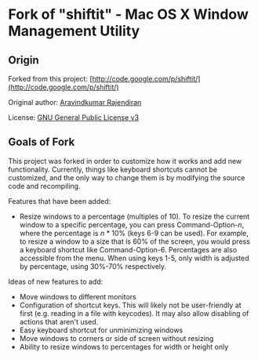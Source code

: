 # Fork of "shiftit" - Mac OS X Window Management Utility #

## Origin ##

Forked from this project: [http://code.google.com/p/shiftit/](http://code.google.com/p/shiftit/)

Original author: [Aravindkumar Rajendiran](http://ca.linkedin.com/in/aravind88)

License: [GNU General Public License v3](http://www.gnu.org/licenses/gpl.html)

## Goals of Fork ##

This project was forked in order to customize how it works and add new functionality.  Currently, things like keyboard shortcuts cannot be customized, and the only way to change them is by modifying the source code and recompiling.  

Features that have been added:

* Resize windows to a percentage (multiples of 10).  To resize the current window to a specific percentage, you can press Command-Option-*n*, where the percentage is *n* * 10% (keys 6-9 can be used).  For example, to resize a window to a size that is 60% of the screen, you would press a keyboard shortcut like Command-Option-6.  Percentages are also accessible from the menu.  When using keys 1-5, only width is adjusted by percentage, using 30%-70% respectively.

Ideas of new features to add:

* Move windows to different monitors
* Configuration of shortcut keys.  This will likely not be user-friendly at first (e.g. reading in a file with keycodes).  It may also allow disabling of actions that aren't used.
* Easy keyboard shortcut for unminimizing windows
* Move windows to corners or side of screen without resizing
* Ability to resize windows to percentages for width or height only
